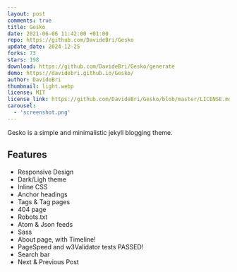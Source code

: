 ```yaml
---
layout: post
comments: true
title: Gesko
date: 2021-06-06 11:42:00 +01:00
repo: https://github.com/DavideBri/Gesko
update_date: 2024-12-25
forks: 73
stars: 198
download: https://github.com/DavideBri/Gesko/generate
demo: https://davidebri.github.io/Gesko/
author: DavideBri
thumbnail: light.webp
license: MIT
license_link: https://github.com/DavideBri/Gesko/blob/master/LICENSE.md
carousel:
  - 'screenshot.png'
---
```


Gesko is a simple and minimalistic jekyll blogging theme.

## Features

* Responsive Design
* Dark/Ligh theme
* Inline CSS
* Anchor headings
* Tags & Tag pages
* 404 page
* Robots.txt
* Atom & Json feeds
* Sass
* About page, with Timeline!
* PageSpeed and w3Validator tests PASSED!
* Search bar
* Next & Previous Post
